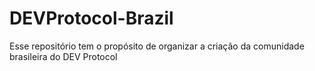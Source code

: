 # DEVProtocol-Brazil
Esse repositório tem o propósito de organizar a criação da comunidade brasileira do DEV Protocol
